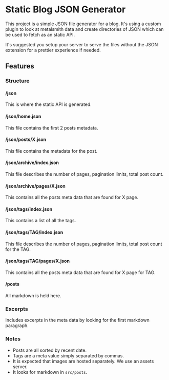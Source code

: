 # Static Blog JSON Generator

This project is a simple JSON file generator for a blog. It's using a custom
plugin to look at metalsmith data and create directories of JSON which can be
used to fetch as an static API. 

It's suggested you setup your server to serve the files without the JSON
extension for a prettier experience if needed.

## Features

### Structure

#### /json

This is where the static API is generated.

#### /json/home.json

This file contains the first 2 posts metadata.

#### /json/posts/X.json

This file contains the metadata for the post.

#### /json/archive/index.json

This file describes the number of pages, pagination limits, total post count.

#### /json/archive/pages/X.json

This contains all the posts meta data that are found for X page.

#### /json/tags/index.json

This contains a list of all the tags.

#### /json/tags/TAG/index.json

This file describes the number of pages, pagination limits, total post count for
the TAG.

#### /json/tags/TAG/pages/X.json

This contains all the posts meta data that are found for X page for TAG.

#### /posts

All markdown is held here.

### Excerpts

Includes excerpts in the meta data by looking for the first markdown paragraph.

### Notes 

 * Posts are all sorted by recent date.
 * Tags are a meta value simply separated by commas.
 * It is expected that images are hosted separately. We use an assets server.
 * It looks for markdown in `src/posts`.

